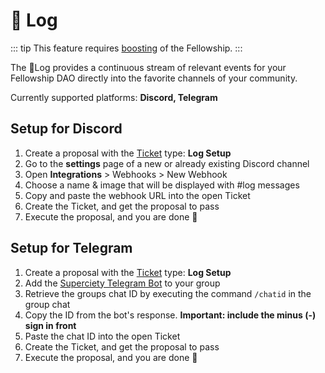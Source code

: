 # 📝 Log

::: tip
This feature requires [boosting](/daos/boosting.md) of the Fellowship.
:::

The 📝Log provides a continuous stream of relevant events for your Fellowship DAO directly into the favorite channels of your community.

Currently supported platforms: **Discord, Telegram**

## Setup for Discord

1. Create a proposal with the [Ticket](./actions.md#tickets) type: **Log Setup**
2. Go to the **settings** page of a new or already existing Discord channel
3. Open **Integrations** > Webhooks > New Webhook
4. Choose a name & image that will be displayed with #log messages
5. Copy and paste the webhook URL into the open Ticket
6. Create the Ticket, and get the proposal to pass
7. Execute the proposal, and you are done 🎉

## Setup for Telegram

1. Create a proposal with the [Ticket](./actions.md#tickets) type: **Log Setup**
2. Add the [Superciety Telegram Bot](https://t.me/superciety_bot) to your group
3. Retrieve the groups chat ID by executing the command `/chatid` in the group chat
4. Copy the ID from the bot's response. **Important: include the minus (-) sign in front**
5. Paste the chat ID into the open Ticket
6. Create the Ticket, and get the proposal to pass
7. Execute the proposal, and you are done 🎉
